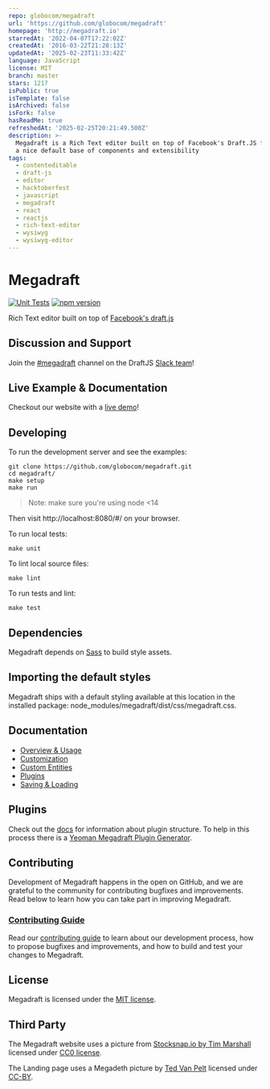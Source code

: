 ```yaml
---
repo: globocom/megadraft
url: 'https://github.com/globocom/megadraft'
homepage: 'http://megadraft.io'
starredAt: '2022-04-07T17:22:02Z'
createdAt: '2016-03-22T21:28:13Z'
updatedAt: '2025-02-23T11:33:42Z'
language: JavaScript
license: MIT
branch: master
stars: 1217
isPublic: true
isTemplate: false
isArchived: false
isFork: false
hasReadMe: true
refreshedAt: '2025-02-25T20:21:49.500Z'
description: >-
  Megadraft is a Rich Text editor built on top of Facebook's Draft.JS featuring
  a nice default base of components and extensibility
tags:
  - contenteditable
  - draft-js
  - editor
  - hacktoberfest
  - javascript
  - megadraft
  - react
  - reactjs
  - rich-text-editor
  - wysiwyg
  - wysiwyg-editor
---
```


# Megadraft
[![Unit Tests](https://github.com/globocom/megadraft/actions/workflows/unittest.yml/badge.svg)](https://github.com/globocom/megadraft/actions/workflows/unittest.yml)
[![npm version](https://img.shields.io/npm/v/megadraft.svg?style=flat)](https://www.npmjs.com/package/megadraft)

Rich Text editor built on top of [Facebook's draft.js](https://github.com/facebook/draft-js)

## Discussion and Support

Join the [#megadraft][megadraft-slack] channel on the DraftJS [Slack team][draftjs-slack]!

## Live Example & Documentation

Checkout our website with a [live demo](https://megadraft.io/)!

## Developing

To run the development server and see the examples:

```
git clone https://github.com/globocom/megadraft.git
cd megadraft/
make setup
make run
```

> Note: make sure you're using node <14

Then visit http://localhost:8080/#/ on your browser.

To run local tests:

```
make unit
```

To lint local source files:

```
make lint
```

To run tests and lint:

```
make test
```

## Dependencies

Megadraft depends on [Sass](http://sass-lang.com/) to build style assets.

## Importing the default styles

Megadraft ships with a default styling available at this location in the installed package: node_modules/megadraft/dist/css/megadraft.css.

## Documentation

- [Overview & Usage][docs-overview-and-usage]
- [Customization][docs-customization]
- [Custom Entities][docs-custom-entities]
- [Plugins][docs-plugins]
- [Saving & Loading][docs-saving-loading]

## Plugins

Check out the [docs][docs-plugins] for information about plugin structure.
To help in this process there is a [Yeoman Megadraft Plugin Generator][plugin-generator].

## Contributing

Development of Megadraft happens in the open on GitHub, and we are grateful to the community for contributing bugfixes and improvements. Read below to learn how you can take part in improving Megadraft.

### [Contributing Guide](CONTRIBUTING.md)

Read our [contributing guide](CONTRIBUTING.md) to learn about our development process, how to propose bugfixes and improvements, and how to build and test your changes to Megadraft.

## License

Megadraft is licensed under the [MIT license](LICENSE).

## Third Party

The Megadraft website uses a picture from
[Stocksnap.io by Tim Marshall](https://stocksnap.io/photo/K148YZIFJ3) licensed
under [CC0 license](https://stocksnap.io/license).

The Landing page uses a Megadeth picture by [Ted Van Pelt](https://flic.kr/p/7Pr94f)
licensed under [CC-BY](https://creativecommons.org/licenses/by/2.0/).

[plugin-generator]: https://github.com/globocom/generator-megadraft-plugin
[docs-overview-and-usage]: https://megadraft.io/#/docs/overview 
[docs-customization]: http://globocom.github.io/megadraft/#/docs/customization
[docs-custom-entities]: http://globocom.github.io/megadraft/#/docs/custom-entities
[docs-plugins]: http://globocom.github.io/megadraft/#/docs/plugins
[docs-saving-loading]: http://globocom.github.io/megadraft/#/docs/saving-loading
[megadraft-slack]: https://draftjs.slack.com/messages/megadraft/
[draftjs-slack]: https://draftjs.herokuapp.com
